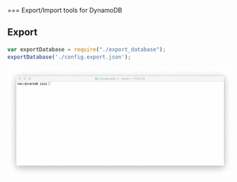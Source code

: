 === Export/Import tools for DynamoDB

## Export

```javascript
var exportDatabase = require("./export_database");
exportDatabase('./config.export.json');
```

![Exporting in console](export.gif?raw=true "Exporting in console")


